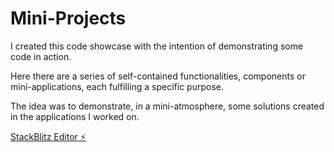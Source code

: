 # Mini-Projects

I created this code showcase with the intention of demonstrating some code in action.

Here there are a series of self-contained functionalities, components or mini-applications, each fulfilling a specific purpose.

The idea was to demonstrate, in a mini-atmosphere, some solutions created in the applications I worked on.

[StackBlitz Editor ⚡️](https://stackblitz.com/edit/stackblitz-starters-qxfheh?file=src%2Fapp%2Fapp.component.ts)
